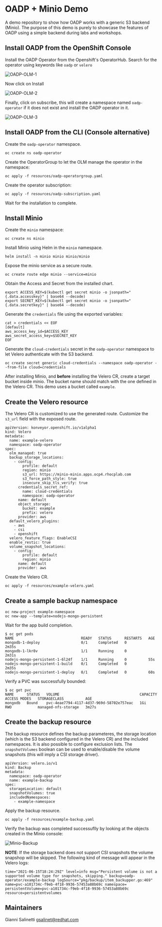 # OADP + Minio Demo

A demo repository to show how OADP works with a generic S3 backend (Minio).
The purpose of this demo is purely to showcase the features of OADP using a simple
backend during labs and workshops.

## Install OADP from the OpenShift Console
Install the OADP Operator from the Openshift's OperatorHub. Search for the operator using keywords like `oadp` or `velero`

![OADP-OLM-1](docs/images/OADP-OLM-1.png)

Now click on Install

![OADP-OLM-2](docs/images/OADP-OLM-2.png)

Finally, click on subscribe, this will create a namespace named `oadp-operator` if it does not exist and install the OADP operator in it.

![OADP-OLM-3](docs/images/OADP-OLM-3.png)

## Install OADP from the CLI (Console alternative)
Create the `oadp-operator` namespace.
```
oc create ns oadp-operator
```

Create the OperatorGroup to let the OLM manage the operator in the namespace:
```
oc apply -f resources/oadp-operatorgroup.yaml
```

Create the operator subscription:
```
oc apply -f resources/oadp-subscription.yaml
```

Wait for the installation to complete.

## Install Minio

Create the `minio` namespace:
```
oc create ns minio
```

Install Minio using Helm in the `minio` namespace.
```
helm install -n minio minio minio/minio
```

Expose the minio service as a secure route.
```
oc create route edge minio --service=minio
```

Obtain the Access and Secret from the installed chart. 
```
export ACCESS_KEY=$(kubectl get secret minio -o jsonpath="{.data.accesskey}" | base64 --decode)
export SECRET_KEY=$(kubectl get secret minio -o jsonpath="{.data.secretkey}" | base64 --decode)
```

Generate the `credentials` file using the exported variables:
```
cat > credentials << EOF
[default]
aws_access_key_id=$ACCESS_KEY
aws_secret_access_key=$SECRET_KEY
EOF
```

Generate the `cloud-credentials` secret in the `oadp-operator` namespace to let Velero authenticate
with the S3 backend.
```
oc create secret generic cloud-credentials --namespace oadp-operator --from-file cloud=credentials
```

After installing Minio, and **before** installing the Velero CR, create a 
target bucket inside minio. The bucket name should match with the one defined
in the Velero CR. This demo uses a bucket called `example`.

## Create the Velero resource

The Velero CR is customized to use the generated route. Customize the `s3_url` field with the exposed route.
```
apiVersion: konveyor.openshift.io/v1alpha1
kind: Velero
metadata:
  name: example-velero
  namespace: oadp-operator
spec:
  olm_managed: true
  backup_storage_locations:
    - config:
        profile: default
        region: minio
        s3_url: https://minio-minio.apps.ocp4.rhocplab.com
        s3_force_path_style: true
        insecure_skip_tls_verify: true
      credentials_secret_ref:
        name: cloud-credentials
        namespace: oadp-operator
      name: default
      object_storage:
        bucket: example
        prefix: velero
      provider: aws
  default_velero_plugins:
    - aws
    - csi
    - openshift
  velero_feature_flags: EnableCSI
  enable_restic: true
  volume_snapshot_locations:
    - config:
        profile: default
        region: minio
      name: default
      provider: aws
```

Create the Velero CR.
```
oc apply -f resources/example-velero.yaml
```

## Create a sample backup namespace
```
oc new-project example-namespace
oc new-app --template=nodejs-mongo-persistent
```

Wait for the app build completion.
```
$ oc get pods
NAME                               READY   STATUS      RESTARTS   AGE
mongodb-1-deploy                   0/1     Completed   0          2m35s
mongodb-1-lkr8v                    1/1     Running     0          2m31s
nodejs-mongo-persistent-1-6l24f    1/1     Running     0          55s
nodejs-mongo-persistent-1-build    0/1     Completed   0          2m35s
nodejs-mongo-persistent-1-deploy   0/1     Completed   0          60s
```

Verify a PVC was successfully bounded:
```
$ oc get pvc
NAME      STATUS   VOLUME                                     CAPACITY   ACCESS MODES   STORAGECLASS          AGE
mongodb   Bound    pvc-4eae7794-4117-4d37-969d-58702e757eac   1Gi        RWO            managed-nfs-storage   3m27s
```

## Create the backup resource
The backup resource defines the backup parameteres, the storage location (which
is the S3 backend configured in the Velero CR) and the included namespaces.
It is also possible to configure exclusion lists.
The `snapshotVolumes` boolean can be used to enable/disable the volume snapshots (this will
imply a CSI storage driver).
```
apiVersion: velero.io/v1
kind: Backup
metadata:
  namespace: oadp-operator
  name: example-backup
spec:
  storageLocation: default
  snapshotVolumes: true
  includedNamespaces:
    - example-namespace
```

Apply the backup resource.
```
oc apply -f resources/example-backup.yaml
```

Verify the backup was completed successuflly by looking at the objects created
in the Minio console:

![Minio-Backup](docs/images/minio-example-backup.png)

**NOTE**: If the storage backend does not support CSI snapshots the volume snapshop will be skipped.
The following kind of message will appear in the Velero logs:
```
time="2021-06-15T18:24:29Z" level=info msg="Persistent volume is not a supported volume type for snapshots, skipping." backup=oadp-operator/example-backup logSource="pkg/backup/item_backupper.go:469" name=pvc-a101734c-f9eb-4f18-9936-57453a88b69c namespace= persistentVolume=pvc-a101734c-f9eb-4f18-9936-57453a88b69c resource=persistentvolumes
```

## Maintainers
Gianni Salinetti <gsalinet@redhat.com>  

